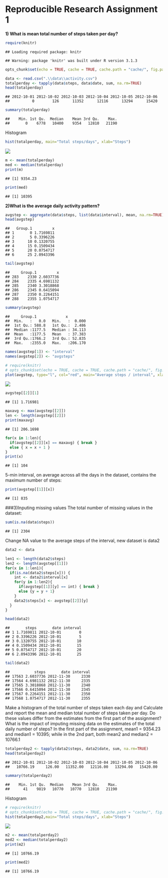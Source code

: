 # Reproducible Research Assignment 1

**1) What is mean total number of steps taken per day?**

```r
require(knitr)
```

```
## Loading required package: knitr
```

```
## Warning: package 'knitr' was built under R version 3.1.3
```

```r
opts_chunk$set(echo = TRUE, cache = TRUE, cache.path = "cache/", fig.path = "figure/")

data <- read.csv(".\\data\\activity.csv")
totalperday <- tapply(data$steps, data$date, sum, na.rm=TRUE)
head(totalperday)
```

```
## 2012-10-01 2012-10-02 2012-10-03 2012-10-04 2012-10-05 2012-10-06 
##          0        126      11352      12116      13294      15420
```

```r
summary(totalperday)
```

```
##    Min. 1st Qu.  Median    Mean 3rd Qu.    Max. 
##       0    6778   10400    9354   12810   21190
```
Histogram


```r
hist(totalperday, main="Total steps/days", xlab="Steps")
```

![](figure/histogram1-1.png) 


```r
m <- mean(totalperday)
med <- median(totalperday)
print(m)
```

```
## [1] 9354.23
```

```r
print(med)
```

```
## [1] 10395
```
**2)What is the average daily activity pattern?**


```r
avgstep <- aggregate(data$steps, list(data$interval), mean, na.rm=TRUE)
head(avgstep)
```

```
##   Group.1         x
## 1       0 1.7169811
## 2       5 0.3396226
## 3      10 0.1320755
## 4      15 0.1509434
## 5      20 0.0754717
## 6      25 2.0943396
```

```r
tail(avgstep)
```

```
##     Group.1         x
## 283    2330 2.6037736
## 284    2335 4.6981132
## 285    2340 3.3018868
## 286    2345 0.6415094
## 287    2350 0.2264151
## 288    2355 1.0754717
```

```r
summary(avgstep)
```

```
##     Group.1             x          
##  Min.   :   0.0   Min.   :  0.000  
##  1st Qu.: 588.8   1st Qu.:  2.486  
##  Median :1177.5   Median : 34.113  
##  Mean   :1177.5   Mean   : 37.383  
##  3rd Qu.:1766.2   3rd Qu.: 52.835  
##  Max.   :2355.0   Max.   :206.170
```

```r
names(avgstep[1]) <- "interval"
names(avgstep[2]) <- "avgsteps"
```


```r
# require(knitr)
# opts_chunk$set(echo = TRUE, cache = TRUE, cache.path = "cache/", fig.path = "figure/")
plot(avgstep, type="l", col="red", main="Average steps / interval", xlab="Interval", ylab="Average steps")
```

![](figure/timeseriesplot-1.png) 


```r
avgstep[[2]][1]
```

```
## [1] 1.716981
```

```r
maxavg <- max(avgstep[[2]])
len <- length(avgstep[[2]])
print(maxavg)
```

```
## [1] 206.1698
```

```r
for(x in 1:len){
  if(avgstep[[2]][x] == maxavg) { break }
  else { x = x + 1 }
}
print(x)
```

```
## [1] 104
```
5-min interval, on average across all the days in the dataset, contains the maximum number of steps:

```r
print(avgstep[[1]][x])
```

```
## [1] 835
```
###3)Inputing missing values
The total number of missing values in the dataset:

```r
sum(is.na(data$steps))
```

```
## [1] 2304
```

Change NA value to the average steps of the interval, new dataset is data2

```r
data2 <- data

len1 <- length(data2$steps)
len2 <- length(avgstep[[1]])
for(x in 1:len1){
  if(is.na(data2$steps[x])) {
    int <- data2$interval[x]
    for(y in 1:len2){
      if(avgstep[[1]][y] == int) { break }
      else {y = y + 1}
    }
    data2$steps[x] <- avgstep[[2]][y]
  }
}

head(data2)
```

```
##       steps       date interval
## 1 1.7169811 2012-10-01        0
## 2 0.3396226 2012-10-01        5
## 3 0.1320755 2012-10-01       10
## 4 0.1509434 2012-10-01       15
## 5 0.0754717 2012-10-01       20
## 6 2.0943396 2012-10-01       25
```

```r
tail(data2)
```

```
##           steps       date interval
## 17563 2.6037736 2012-11-30     2330
## 17564 4.6981132 2012-11-30     2335
## 17565 3.3018868 2012-11-30     2340
## 17566 0.6415094 2012-11-30     2345
## 17567 0.2264151 2012-11-30     2350
## 17568 1.0754717 2012-11-30     2355
```
Make a histogram of the total number of steps taken each day and Calculate and report the mean and median total number of steps taken per day. Do these values differ from the estimates from the first part of the assignment? What is the impact of imputing missing data on the estimates of the total daily number of steps?
In the first part of the assignment, mean1 = 9354.23 and median1 = 10395; while in the 2nd part, both mean2 and median2 = 10766.1


```r
totalperday2 <- tapply(data2$steps, data2$date, sum, na.rm=TRUE)
head(totalperday2)
```

```
## 2012-10-01 2012-10-02 2012-10-03 2012-10-04 2012-10-05 2012-10-06 
##   10766.19     126.00   11352.00   12116.00   13294.00   15420.00
```

```r
summary(totalperday2)
```

```
##    Min. 1st Qu.  Median    Mean 3rd Qu.    Max. 
##      41    9819   10770   10770   12810   21190
```
Histogram


```r
# require(knitr)
# opts_chunk$set(echo = TRUE, cache = TRUE, cache.path = "cache/", fig.path = "figure/")
hist(totalperday2,main="Total steps/days", xlab="Steps")
```

![](figure/histogram2-1.png) 


```r
m2 <- mean(totalperday2)
med2 <- median(totalperday2)
print(m2)
```

```
## [1] 10766.19
```

```r
print(med2)
```

```
## [1] 10766.19
```
